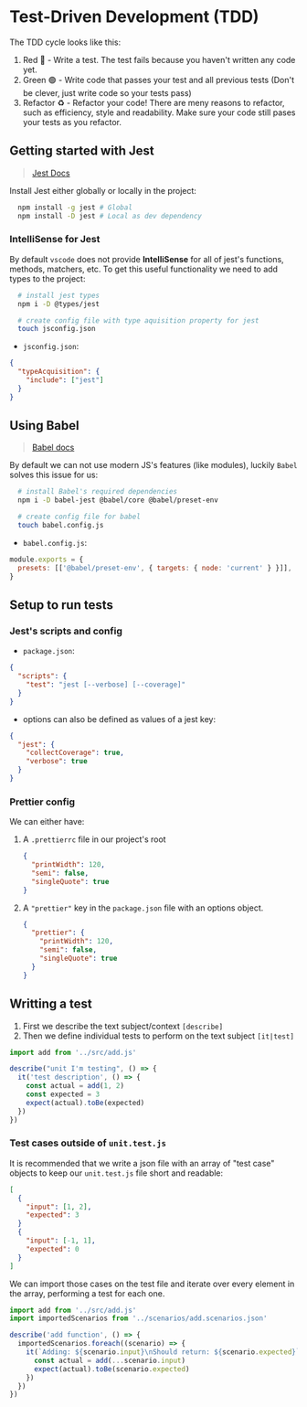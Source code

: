 # Test-Driven Development (TDD)

The TDD cycle looks like this:

1. Red 🔴 - Write a test. The test fails because you haven't written any code yet.
2. Green 🟢 - Write code that passes your test and all previous tests (Don't be clever, just write code so your tests pass)
3. Refactor ♻️ - Refactor your code! There are meny reasons to refactor, such as efficiency, style and readability. Make sure your code still pases your tests as you refactor.

## Getting started with Jest

> [Jest Docs](https://jestjs.io/docs/getting-started)

Install Jest either globally or locally in the project:

```sh
  npm install -g jest # Global
  npm install -D jest # Local as dev dependency
```

### IntelliSense for Jest

By default `vscode` does not provide **IntelliSense** for all of jest's functions, methods, matchers, etc. To get this useful functionality we need to add types to the project:

```sh
  # install jest types
  npm i -D @types/jest

  # create config file with type aquisition property for jest
  touch jsconfig.json
```

- `jsconfig.json`:

```json
{
  "typeAcquisition": {
    "include": ["jest"]
  }
}
```

## Using Babel

> [Babel docs](https://babeljs.io/)

By default we can not use modern JS's features (like modules), luckily `Babel` solves this issue for us:

```sh
  # install Babel's required dependencies
  npm i -D babel-jest @babel/core @babel/preset-env

  # create config file for babel
  touch babel.config.js
```

- `babel.config.js`:

```js
module.exports = {
  presets: [['@babel/preset-env', { targets: { node: 'current' } }]],
}
```

## Setup to run tests

### Jest's scripts and config

- `package.json`:

```json
{
  "scripts": {
    "test": "jest [--verbose] [--coverage]"
  }
}
```

- options can also be defined as values of a jest key:

```json
{
  "jest": {
    "collectCoverage": true,
    "verbose": true
  }
}
```

### Prettier config

We can either have:

1. A `.prettierrc` file in our project's root
   ```json
   {
     "printWidth": 120,
     "semi": false,
     "singleQuote": true
   }
   ```
1. A `"prettier"` key in the `package.json` file with an options object.
   ```json
   {
     "prettier": {
       "printWidth": 120,
       "semi": false,
       "singleQuote": true
     }
   }
   ```

## Writting a test

1. First we describe the text subject/context `[describe]`
2. Then we define individual tests to perform on the text subject `[it|test]`

```js
import add from '../src/add.js'

describe("unit I'm testing", () => {
  it('test description', () => {
    const actual = add(1, 2)
    const expected = 3
    expect(actual).toBe(expected)
  })
})
```

### Test cases outside of `unit.test.js`

It is recommended that we write a json file with an array of "test case" objects to keep our `unit.test.js` file short and readable:

```json
[
  {
    "input": [1, 2],
    "expected": 3
  }
  {
    "input": [-1, 1],
    "expected": 0
  }
]
```

We can import those cases on the test file and iterate over every element in the array, performing a test for each one.

```js
import add from '../src/add.js'
import importedScenarios from '../scenarios/add.scenarios.json'

describe('add function', () => {
  importedScenarios.foreach((scenario) => {
    it(`Adding: ${scenario.input}\nShould return: ${scenario.expected}`, () => {
      const actual = add(...scenario.input)
      expect(actual).toBe(scenario.expected)
    })
  })
})
```
